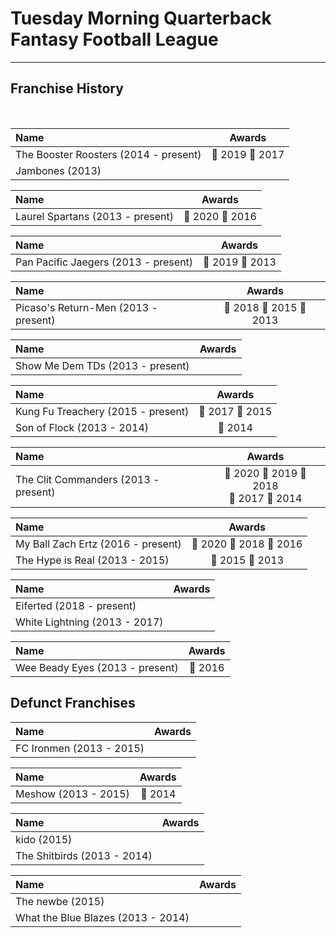 # Tuesday Morning Quarterback Fantasy Football League

---

## Franchise History

<br>

| Name                                  |            Awards             |
| :------------------------------------ | :---------------------------: |
| The Booster Roosters (2014 - present) | &#x1F949; 2019 &#x1F947; 2017 |
| Jambones (2013)                       |                               |

| Name                             |     Awards     |
| :------------------------------- | :------------: |
| Laurel Spartans (2013 - present) | &#x1F949; 2020 &#x1F948; 2016 |

| Name                                 |            Awards             |
| :----------------------------------- | :---------------------------: |
| Pan Pacific Jaegers (2013 - present) | &#x1F948; 2019 &#x1F948; 2013 |

| Name                                 |                    Awards                    |
| :----------------------------------- | :------------------------------------------: |
| Picaso's Return-Men (2013 - present) | &#x1F948; 2018 &#x1F949; 2015 &#x1F947; 2013 |

| Name                             | Awards |
| :------------------------------- | :----: |
| Show Me Dem TDs (2013 - present) |        |

| Name                               |            Awards             |
| :--------------------------------- | :---------------------------: |
| Kung Fu Treachery (2015 - present) | &#x1F949; 2017 &#x1F947; 2015 |
| Son of Flock (2013 - 2014)         |        &#x1F948; 2014         |

| Name                                 |                              Awards                              |
| :----------------------------------- | :--------------------------------------------------------------: |
| The Clit Commanders (2013 - present) | &#x1F948; 2020 &#x1F947; 2019 &#x1F949; 2018 <br> &#x1F948; 2017 &#x1F948; 2014 |

| Name                               |            Awards             |
| :--------------------------------- | :---------------------------: |
| My Ball Zach Ertz (2016 - present) | &#x1F947; 2020 &#x1F947; 2018 &#x1F947; 2016 |
| The Hype is Real (2013 - 2015)     | &#x1F948; 2015 &#x1F949; 2013 |

| Name                          | Awards |
| :---------------------------- | :----: |
| Eiferted (2018 - present)     |        |
| White Lightning (2013 - 2017) |        |

| Name                            |     Awards     |
| :------------------------------ | :------------: |
| Wee Beady Eyes (2013 - present) | &#x1F949; 2016 |

## Defunct Franchises

| Name                     | Awards |
| :----------------------- | :----: |
| FC Ironmen (2013 - 2015) |        |

| Name                 |     Awards     |
| :------------------- | :------------: |
| Meshow (2013 - 2015) | &#x1F947; 2014 |

| Name                        | Awards |
| :-------------------------- | :----: |
| kido (2015)                 |        |
| The Shitbirds (2013 - 2014) |        |

| Name                               | Awards |
| :--------------------------------- | :----: |
| The newbe (2015)                   |        |
| What the Blue Blazes (2013 - 2014) |        |
